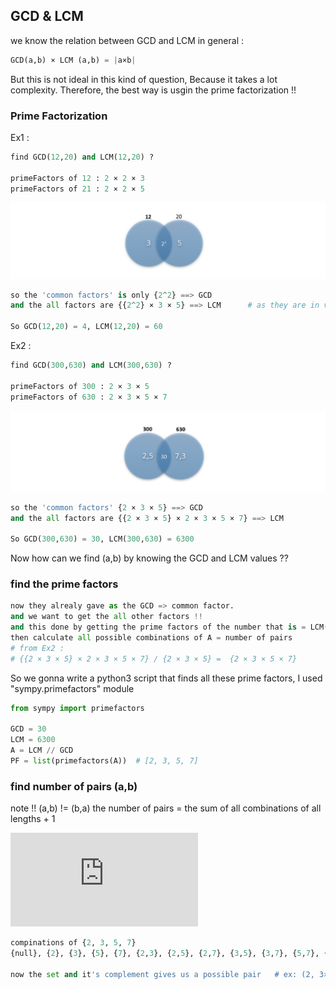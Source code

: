 ## GCD & LCM

we know the relation between GCD and LCM in general : 
```python
GCD(a,b) × LCM (a,b) = |a×b|
```
But this is not ideal in this kind of question, Because it takes a lot complexity. 
Therefore, the best way is usgin the prime factorization !! 

### Prime Factorization
Ex1 : 
 ```python
find GCD(12,20) and LCM(12,20) ? 

primeFactors of 12 : 2 × 2 × 3 
primeFactors of 21 : 2 × 2 × 5 
```
![](/PF2.PNG)
```python
so the 'common factors' is only {2^2} ==> GCD 
and the all factors are {{2^2} × 3 × 5} ==> LCM      # as they are in venn diagram

So GCD(12,20) = 4, LCM(12,20) = 60
```

Ex2 :
```python
find GCD(300,630) and LCM(300,630) ? 

primeFactors of 300 : 2 × 3 × 5 
primeFactors of 630 : 2 × 3 × 5 × 7 
```
![](/PF4.PNG)
```python
so the 'common factors' {2 × 3 × 5} ==> GCD 
and the all factors are {{2 × 3 × 5} × 2 × 3 × 5 × 7} ==> LCM

So GCD(300,630) = 30, LCM(300,630) = 6300
```
Now how can we find (a,b) by knowing the GCD and LCM values ?? 
### find the prime factors  
```python
now they alrealy gave as the GCD => common factor.
and we want to get the all other factors !! 
and this done by getting the prime factors of the number that is = LCM(a,b) / GCD(a,b) = A 
then calculate all possible combinations of A = number of pairs   
# from Ex2 : 
# {{2 × 3 × 5} × 2 × 3 × 5 × 7} / {2 × 3 × 5} =  {2 × 3 × 5 × 7}
```
So we gonna write a python3 script that finds all these prime factors, 
I used "sympy.primefactors" module
```python
from sympy import primefactors

GCD = 30
LCM = 6300
A = LCM // GCD
PF = list(primefactors(A))  # [2, 3, 5, 7]
```

### find number of pairs (a,b)
note !! (a,b) != (b,a)
the number of pairs = the sum of all combinations of all lengths + 1

![first-img](https://latex.codecogs.com/gif.latex?1%20&plus;%20%5Csum_%7Bk%3D1%7D%5E%7Bn%7D%20%5Cbinom%7Bn%7D%7Bk%7D%3D%202%5E%7Bn%7D)

```python
compinations of {2, 3, 5, 7}
{null}, {2}, {3}, {5}, {7}, {2,3}, {2,5}, {2,7}, {3,5}, {3,7}, {5,7}, {2,3,5}, {2,3,7}, {2,5,7}, {3,5,7}, {2,3,5,7}

now the set and it's complement gives us a possible pair   # ex: (2, 3×5×7)   or  (2 × 5, 3 × 7) .... 
```





